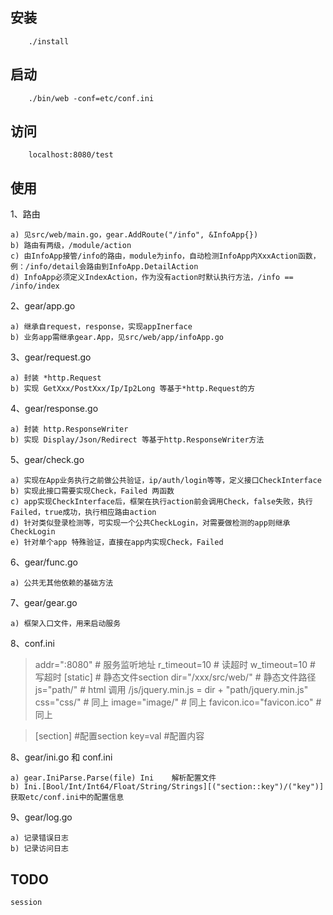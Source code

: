 ## 安装
```
    ./install
```

## 启动
```
    ./bin/web -conf=etc/conf.ini
```

## 访问
```
    localhost:8080/test
```

## 使用
1、路由
```
a) 见src/web/main.go，gear.AddRoute("/info", &InfoApp{})
b) 路由有两级，/module/action
c) 由InfoApp接管/info的路由，module为info，自动检测InfoApp内XxxAction函数，例：/info/detail会路由到InfoApp.DetailAction
d) InfoApp必须定义IndexAction，作为没有action时默认执行方法，/info == /info/index
```

2、gear/app.go
```
a) 继承自request，response，实现appInerface
b) 业务app需继承gear.App，见src/web/app/infoApp.go
```

3、gear/request.go
```
a) 封装 *http.Request
b) 实现 GetXxx/PostXxx/Ip/Ip2Long 等基于*http.Request的方
```

4、gear/response.go
```
a) 封装 http.ResponseWriter
b) 实现 Display/Json/Redirect 等基于http.ResponseWriter方法
```

5、gear/check.go
```
a) 实现在App业务执行之前做公共验证，ip/auth/login等等，定义接口CheckInterface
b) 实现此接口需要实现Check，Failed 两函数
c) app实现CheckInterface后，框架在执行action前会调用Check，false失败，执行Failed，true成功，执行相应路由action
d) 针对类似登录检测等，可实现一个公共CheckLogin，对需要做检测的app则继承CheckLogin
e) 针对单个app 特殊验证，直接在app内实现Check，Failed
```

6、gear/func.go
```
a) 公共无其他依赖的基础方法
```

7、gear/gear.go
```
a) 框架入口文件，用来启动服务
```

8、conf.ini
>addr=":8080"                # 服务监听地址 
>r_timeout=10                # 读超时 
>w_timeout=10                # 写超时 
>[static]                    # 静态文件section 
>dir="/xxx/src/web/"         # 静态文件路径 
>js="path/"                  # html 调用 /js/jquery.min.js  = dir + "path/jquery.min.js" 
>css="css/"                  # 同上 
>image="image/"              # 同上 
>favicon.ico="favicon.ico"   # 同上 

>[section]                   #配置section
>key=val                     #配置内容

8、gear/ini.go 和 conf.ini
```
a) gear.IniParse.Parse(file) Ini    解析配置文件
b) Ini.[Bool/Int/Int64/Float/String/Strings][("section::key")/("key")]     获取etc/conf.ini中的配置信息

```

9、gear/log.go
```
a) 记录错误日志
b) 记录访问日志
```

## TODO
```
session
```
